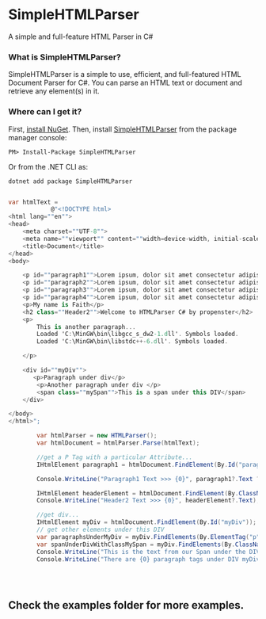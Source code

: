 # SimpleHTMLParser
A simple and full-feature HTML Parser in C#

### What is SimpleHTMLParser?
SimpleHTMLParser is a simple to use, efficient, and full-featured HTML Document Parser for C#. You can parse an HTML text or document and retrieve any element(s) in it.

### Where can I get it?

First, [install NuGet](http://docs.nuget.org/docs/start-here/installing-nuget). Then, install [SimpleHTMLParser](https://www.nuget.org/packages/simplehtmlparser/) from the package manager console:

```
PM> Install-Package SimpleHTMLParser
```
Or from the .NET CLI as:
```
dotnet add package SimpleHTMLParser
```

```csharp

var htmlText =
            @"<!DOCTYPE html>
<html lang=""en"">
<head>
    <meta charset=""UTF-8"">
    <meta name=""viewport"" content=""width=device-width, initial-scale=1.0"">
    <title>Document</title>
</head>
<body>

    <p id=""paragraph1"">Lorem ipsum, dolor sit amet consectetur adipisicing elit. Odit veritatis, assumenda quibusdam et deserunt architecto nulla eligendi quod recusandae vitae doloremque dicta quam? Asperiores, aut? Autem doloribus voluptatum itaque maiores?</p>
    <p id=""paragraph2"">Lorem ipsum, dolor sit amet consectetur adipisicing elit. Odit veritatis, assumenda quibusdam et deseru?</p>
    <p id=""paragraph3"">Lorem ipsum, dolor sit amet consectetur adipisicing elit. Odit veritatis, assumenda quibusdam et deserunt aaque maiores?</p>
    <p id=""paragraph4"">Lorem ipsum, dolor sit amet consectetur adipisicing elit. Odit veritatis, assumenda quibusdam et deserunt architecto nulla eligendi quod recusandae vitae doloremque dicta quam? Asperiores, aut? Autem doloribus voluptatum itaque maiores?</p>
    <p>My name is Faith</p>
    <h2 class=""Header2"">Welcome to HTMLParser C# by propenster</h2>
    <p>
        This is another paragraph... 
        Loaded 'C:\MinGW\bin\libgcc_s_dw2-1.dll'. Symbols loaded.
        Loaded 'C:\MinGW\bin\libstdc++-6.dll'. Symbols loaded.

    </p>

    <div id=""myDiv"">
       <p>Paragraph under div</p>
        <p>Another paragraph under div </p>
        <span class=""mySpan"">This is a span under this DIV</span>
    </div>

</body>
</html>";

        var htmlParser = new HTMLParser();
        var htmlDocument = htmlParser.Parse(htmlText);

        //get a P Tag with a particular Attribute...
        IHtmlElement paragraph1 = htmlDocument.FindElement(By.Id("paragraph1"));

        Console.WriteLine("Paragraph1 Text >>> {0}", paragraph1?.Text ?? string.Empty);

        IHtmlElement headerElement = htmlDocument.FindElement(By.ClassName("Header2"));
        Console.WriteLine("Header2 Text >>> {0}", headerElement?.Text);

        //get div...
        IHtmlElement myDiv = htmlDocument.FindElement(By.Id("myDiv"));
        // get other elements under this DIV
        var paragraphsUnderMyDiv = myDiv.FindElements(By.ElementTag("p"));
        var spanUnderDivWithClassMySpan = myDiv.FindElements(By.ClassName("mySpan"));
        Console.WriteLine("This is the text from our Span under the DIV >>> {0}", spanUnderDivWithClassMySpan?.Text);
        Console.WriteLine("There are {0} paragraph tags under DIV myDiv", paragraphsUnderMyDiv.Count());
        




```

## Check the examples folder for more examples.


